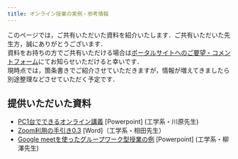 ```yaml
---
title: オンライン授業の実例・参考情報
---
```


このページでは，ご共有いただいた資料を紹介いたします．ご共有いただいた先生方，誠にありがとうございます．  
資料をお持ちの方でご共有いただける場合は[ポータルサイトへのご要望・コメントフォーム](https://forms.gle/hsyvqzsYpCCvEQRo9)にてお知らせいただけると幸いです．  
現時点では，箇条書きでご紹介させていただきますが，情報が増えてきましたら別途整理などさせていただく予定です．

<!--
* [Google meetを使ったグループワーク型授業](resources/Google meetを使ったグループワーク型授業.pdf) 工学系研究科 機械工学専攻 准教授 柳澤秀吉 先生
* []
* 

-->

## 提供いただいた資料

* [PC1台でできるオンライン講義](materials/online_example_1pc.pptx) \[Powerpoint\] (工学系・川原先生)
* [Zoom利用の手引き0.3](materials/zoom_v03.docx) \[Word\]（工学系・相田先生）
* [Google meetを使ったグループワーク型授業の例](materials/google_meet_groupwork.pptx) \[Powerpoint\] (工学系・柳澤先生)



